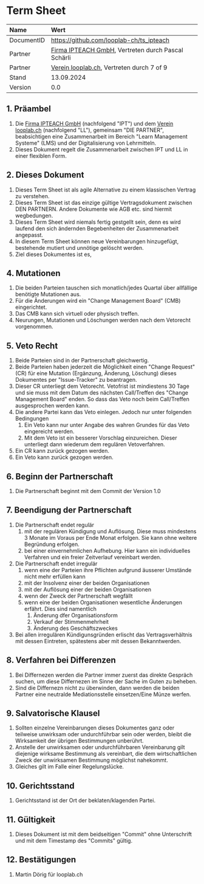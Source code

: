 # Term Sheet
|Name|Wert|
|:--- |:--- |
|DocumentID|https://github.com/looplab-ch/ts_ipteach|
|Partner|[Firma IPTEACH GmbH](https://ipteach.ch), Vertreten durch Pascal Schärli|
|Partner|[Verein looplab.ch](https://looplab.ch), Vertreten durch 7 of 9|
|Stand|13.09.2024|
|Version|0.0|

## 1. Präambel
1. Die [Firma IPTEACH GmbH](https://ipteach.ch) (nachfolgend "IPT") und dem [Verein looplab.ch](https://looplab.ch) (nachfolgend "LL"), gemeinsam "DIE PARTNER", beabsichtigen eine Zusammenarbeit im Bereich "Learn Management Systeme" (LMS) und der Digitalisierung von Lehrmitteln. 
2. Dieses Dokument regelt die Zusammenarbeit zwischen IPT und LL in einer flexiblen Form.

## 2. Dieses Dokument
1. Dieses Term Sheet ist als agile Alternative zu einem klassischen Vertrag zu verstehen.
2. Dieses Term Sheet ist das einzige gültige Vertragsdokument zwischen DEN PARTNERN. Andere Dokumente wie AGB etc. sind hiermit wegbedungen.
3. Dieses Term Sheet wird niemals fertig gestgellt sein, denn es wird laufend den sich ändernden Begebenheiten der Zusammenarbeit angepasst.
4. In diesem Term Sheet können neue Vereinbarungen hinzugefügt, bestehende mutiert und unnötige gelöscht werden.
5. Ziel dieses Dokumentes ist es, 

## 4. Mutationen
1. Die beiden Parteien tauschen sich monatlich/jedes Quartal über allfällige benötigte Mutationen aus.
2. Für die Änderungen wird ein "Change Management Board" (CMB) eingerichtet.
3. Das CMB kann sich virtuell oder physisch treffen.
4. Neurungen, Mutationen und Löschungen werden nach dem Vetorecht vorgenommen.

## 5. Veto Recht
1. Beide Parteien sind in der Partnerschaft gleichwertig.
2. Beide Parteien haben jederzeit die Möglichkeit einen "Change Request" (CR) für eine Mutation (Ergänzung, Änderung, Löschung) dieses Dokumentes per "Issue-Tracker" zu beantragen.
3. Dieser CR unterliegt dem Vetorecht. Vetofrist ist mindiestens 30 Tage und sie muss mit dem Datum des nächsten Call/Treffen des "Change Management Board" enden. So dass das Veto noch beim Call/Treffen ausgesprochen werden kann.
4. Die andere Partei kann das Veto einlegen. Jedoch nur unter folgenden Bedingungen
   1. Ein Veto kann nur unter Angabe des wahren Grundes für das Veto eingereicht werden.
   2. Mit dem Veto ist ein besserer Vorschlag einzureichen. Dieser unterliegt dann wiederum dem regulären Vetoverfahren.
5. Ein CR kann zurück gezogen werden.
6. Ein Veto kann zurück gezogen werden. 

## 6. Beginn der Partnerschaft
1. Die Partnerschaft beginnt mit dem Commit der Version 1.0

## 7. Beendigung der Partnerschaft
1. Die Partnerschaft endet regulär
   1. mit der regulären Kündigung und Auflösung. Diese muss mindestens 3 Monate im Voraus per Ende Monat erfolgen. Sie kann ohne weitere Begründung erfolgen.
   2. bei einer einvernehmlichen Aufhebung. Hier kann ein individuelles Verfahren und ein freier Zeitverlauf vereinbart werden.
2. Die Partnerschaft endet irregulär
   1. wenn eine der Parteien ihre Pflichten aufgrund äusserer Umstände nicht mehr erfüllen kann
   2. mit der Insolvenz einer der beiden Organisationen
   3. mit der Auflösung einer der beiden Organisationen
   4. wenn der Zweck der Partnerschaft wegfällt
   5. wenn eine der beiden Organisationen wesentliche Änderungen erfährt. Dies sind namentlich
      1. Änderung dfer Organisationsform
      2. Verkauf der Stimmenmehrheit
      3. Änderung des Geschäftszweckes
3. Bei allen irregulären Kündigunsgründen erlischt das Vertragsverhältnis mit dessen Eintreten, spätestens aber mit dessen Bekanntwerden.

## 8. Verfahren bei Differenzen
1. Bei Differnezen werden die Partner immer zuerst das direkte Gespräch suchen, um diese Differnezen im Sinne der Sache im Guten zu beheben.
2. Sind die Differnezn nicht zu überwinden, dann werden die beiden Partner eine neutralde Mediationsstelle einsetzen/Eine Münze werfen.

## 9. Salvatorische Klausel
1. Sollten einzelne Vereinbarungen dieses Dokumentes ganz oder teilweise unwirksam oder undurchführbar sein oder werden, bleibt die Wirksamkeit der übrigen Bestimmungen unberührt.
2. Anstelle der unwirksamen oder undurchführbaren Vereinbarung gilt diejenige wirksame Bestimmung als vereinbart, die dem wirtschaftlichen Zweck der unwirksamen Bestimmung möglichst nahekommt.
3. Gleiches gilt im Falle einer Regelungslücke.

## 10. Gerichtsstand
1. Gerichtsstand ist der Ort der beklaten/klagenden Partei.

## 11. Gültigkeit
1. Dieses Dokument ist mit dem beidseitigen "Commit" ohne Unterschrift und mit dem Timestamp des "Commits" gültig.

## 12. Bestätigungen
1. Martin Dörig für looplab.ch
